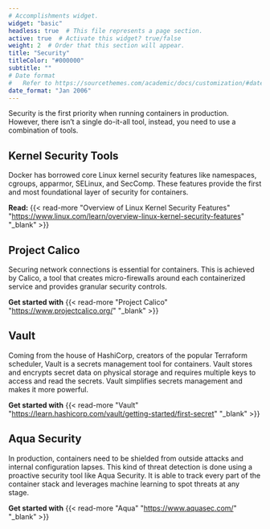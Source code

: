 ```yaml
---
# Accomplishments widget.
widget: "basic"  
headless: true  # This file represents a page section.
active: true  # Activate this widget? true/false
weight: 2  # Order that this section will appear.
title: "Security"
titleColor: "#000000"
subtitle: ""
# Date format
#   Refer to https://sourcethemes.com/academic/docs/customization/#date-format
date_format: "Jan 2006"
---
```

Security is the first priority when running containers in production. However, there isn’t a single do-it-all tool, instead, you need to use a combination of tools.


## Kernel Security Tools

Docker has borrowed core Linux kernel security features like namespaces, cgroups, apparmor, SELinux, and SecComp. These features provide the first and most foundational layer of security for containers.


**Read:** {{< read-more "Overview of Linux Kernel Security Features"  "https://www.linux.com/learn/overview-linux-kernel-security-features" "_blank"  >}}

## Project Calico

Securing network connections is essential for containers. This is achieved by Calico, a tool that creates micro-firewalls around each containerized service and provides granular security controls.


**Get started with** {{< read-more "Project Calico"  "https://www.projectcalico.org/" "_blank"  >}}

## Vault

Coming from the house of HashiCorp, creators of the popular Terraform scheduler, Vault is a secrets management tool for containers. Vault stores and encrypts secret data on physical storage and requires multiple keys to access and read the secrets. Vault simplifies secrets management and makes it more powerful.


**Get started with** {{< read-more "Vault"  "https://learn.hashicorp.com/vault/getting-started/first-secret" "_blank"  >}}

## Aqua Security

In production, containers need to be shielded from outside attacks and internal configuration lapses. This kind of threat detection is done using a proactive security tool like Aqua Security. It is able to track every part of the container stack and leverages machine learning to spot threats at any stage.


**Get started with** {{< read-more "Aqua"  "https://www.aquasec.com/" "_blank"  >}}